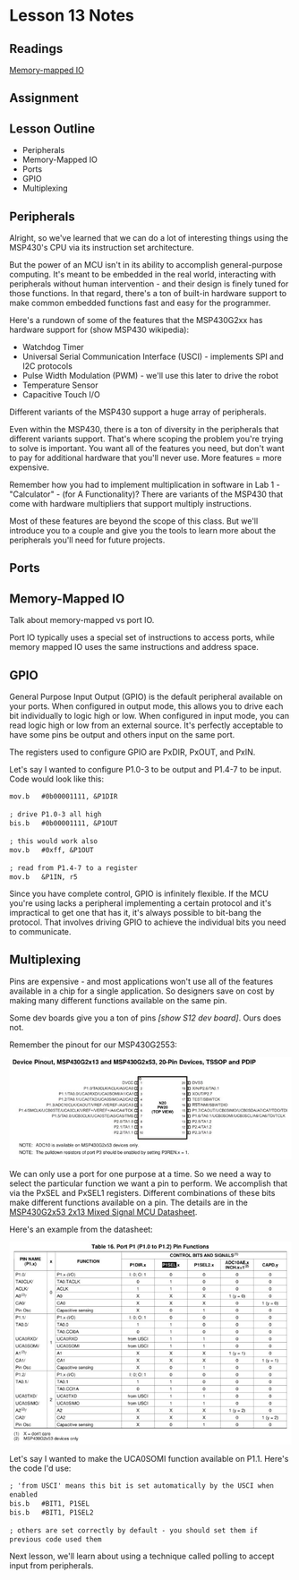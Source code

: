 # Lesson 13 Notes

## Readings
[Memory-mapped IO](http://en.wikipedia.org/wiki/Memory-mapped_I/O)

## Assignment

## Lesson Outline
- Peripherals
- Memory-Mapped IO
- Ports
- GPIO
- Multiplexing

## Peripherals

Alright, so we've learned that we can do a lot of interesting things using the MSP430's CPU via its instruction set architecture.

But the power of an MCU isn't in its ability to accomplish general-purpose computing. It's meant to be embedded in the real world, interacting with peripherals without human intervention - and their design is finely tuned for those functions. In that regard, there's a ton of built-in hardware support to make common embedded functions fast and easy for the programmer.

Here's a rundown of some of the features that the MSP430G2xx has hardware support for (show MSP430 wikipedia):

- Watchdog Timer
- Universal Serial Communication Interface (USCI) - implements SPI and I2C protocols
- Pulse Width Modulation (PWM) - we'll use this later to drive the robot
- Temperature Sensor
- Capacitive Touch I/O

Different variants of the MSP430 support a huge array of peripherals.

Even within the MSP430, there is a ton of diversity in the peripherals that different variants support. That's where scoping the problem you're trying to solve is important. You want all of the features you need, but don't want to pay for additional hardware that you'll never use. More features = more expensive.

Remember how you had to implement multiplication in software in Lab 1 - "Calculator" - (for A Functionality)? There are variants of the MSP430 that come with hardware multipliers that support multiply instructions.

Most of these features are beyond the scope of this class. But we'll introduce you to a couple and give you the tools to learn more about the peripherals you'll need for future projects.

## Ports



## Memory-Mapped IO

Talk about memory-mapped vs port IO.

Port IO typically uses a special set of instructions to access ports, while memory mapped IO uses the same instructions and address space.

## GPIO

General Purpose Input Output (GPIO) is the default peripheral available on your ports.  When configured in output mode, this allows you to drive each bit individually to logic high or low.  When configured in input mode, you can read logic high or low from an external source.  It's perfectly acceptable to have some pins be output and others input on the same port.

The registers used to configure GPIO are PxDIR, PxOUT, and PxIN.

Let's say I wanted to configure P1.0-3 to be output and P1.4-7 to be input.  Code would look like this:
```
mov.b   #0b00001111, &P1DIR

; drive P1.0-3 all high
bis.b   #0b00001111, &P1OUT

; this would work also
mov.b   #0xff, &P1OUT

; read from P1.4-7 to a register
mov.b   &P1IN, r5
```

Since you have complete control, GPIO is infinitely flexible.  If the MCU you're using lacks a peripheral implementing a certain protocol and it's impractical to get one that has it, it's always possible to bit-bang the protocol.  That involves driving GPIO to achieve the individual bits you need to communicate.

## Multiplexing

Pins are expensive - and most applications won't use all of the features available in a chip for a single application. So designers save on cost by making many different functions available on the same pin.

Some dev boards give you a ton of pins *[show S12 dev board]*.  Ours does not.

Remember the pinout for our MSP430G2553:

![MSP430G2553 Pinout](msp430g2553_dip20_pinout.jpg)

We can only use a port for one purpose at a time. So we need a way to select the particular function we want a pin to perform. We accomplish that via the PxSEL and PxSEL1 registers. Different combinations of these bits make different functions available on a pin. The details are in the [MSP430G2x53 2x13 Mixed Signal MCU Datasheet](/datasheets/msp430g2x53_2x13_mixed_sig_mcu.pdf).

Here's an example from the datasheet:

![P1.0-2 Multiplexing Control Bits / Signals](p1_multiplexing_control_bits.jpg)

Let's say I wanted to make the UCA0SOMI function available on P1.1. Here's the code I'd use:

```
; 'from USCI' means this bit is set automatically by the USCI when enabled
bis.b   #BIT1, P1SEL   
bis.b   #BIT1, P1SEL2

; others are set correctly by default - you should set them if previous code used them
```

Next lesson, we'll learn about using a technique called polling to accept input from peripherals.
